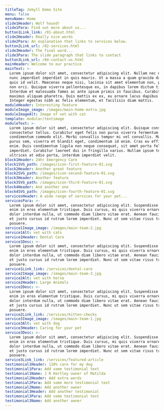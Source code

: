 ```yaml
---
titleTag: Jekyll Demo Site
menu: false
menuName: Home
slide1Header: Wolf hound!
slide1Para: Find out more about us...
button1Link_link: /01-about.html
slide2Header: Really nice words
slide2Para: An explanation that links to services below.
button2Link_url: /02-services.html
slide3Header: The final word...
slide3Para: The slide paragraph that links to contact
button3Link_url: /04-contact-us.html
mainHeader: Welcome to our practice
mainText: >-
  Lorem ipsum dolor sit amet, consectetur adipiscing elit. Nullam nec nisi vitae
  nunc imperdiet imperdiet in quis mauris. Ut a massa a quam gravida dapibus
  quis id velit. Maecenas neque nisi, lacinia sit amet elementum non, placerat
  non orci. Quisque viverra pellentesque ex, in dapibus lorem dictum tincidunt.
  Interdum et malesuada fames ac ante ipsum primis in faucibus. Curabitur
  maximus aliquam pharetra. Duis mattis ex ex, eu ornare lacus dapibus sed.
  Integer egestas nibh ac felis elementum, et facilisis diam mattis.
moduleHeader: Interesting feature
moduleImage_image: /images/main-home-extra.jpg
moduleImageAlt: Image of vet with cat
template: modular/textimage
moduleText: >-
  Lorem ipsum dolor sit amet, consectetur adipiscing elit. Quisque consequat
  consectetur tellus. Curabitur eget felis non purus viverra fermentum
  condimentum commodo elit. Morbi convallis tempor mi vel convallis. Maecenas
  purus sem, viverra et blandit eget, condimentum id enim. Cras eu efficitur
  enim. Duis condimentum ligula non neque consequat, sit amet porta felis
  imperdiet. Curabitur laoreet dui in fringilla varius. Nullam ipsum tellus,
  ultrices at odio porta, interdum imperdiet velit.
block1Header: 24hr Emergency Care
block1SVG_path: /images/icon-first-feature-01.svg
block2Header: Another great feature
block2SVG_path: /images/icon-second-feature-01.svg
block3Header: Another feature
block3SVG_path: /images/icon-third-feature-01.svg
block4Header: And another one
block4SVG_path: /images/icon-fourth-feature-01.svg
servicesHeader: A wide range of services for your pet...
servicesPara: >-
  Lorem ipsum dolor sit amet, consectetur adipiscing elit. Suspendisse varius
  enim in eros elementum tristique. Duis cursus, mi quis viverra ornare, eros
  dolor interdum nulla, ut commodo diam libero vitae erat. Aenean faucibus nibh
  et justo cursus id rutrum lorem imperdiet. Nunc ut sem vitae risus tristique
  posuere.
service1Image_image: /images/main-team-2.jpg
service1Alt: vet with cats
service1Header: Dental Care
service1Desc: >-
  Lorem ipsum dolor sit amet, consectetur adipiscing elit. Suspendisse varius
  enim in eros elementum tristique. Duis cursus, mi quis viverra ornare, eros
  dolor interdum nulla, ut commodo diam libero vitae erat. Aenean faucibus nibh
  et justo cursus id rutrum lorem imperdiet. Nunc ut sem vitae risus tristique
  posuere.
service1Link_link: /services/dental-care
service2Image_image: /images/main-team-3.jpg
service2Alt: vet with horse
service2Header: Large Animals
service2Desc: >-
  Lorem ipsum dolor sit amet, consectetur adipiscing elit. Suspendisse varius
  enim in eros elementum tristique. Duis cursus, mi quis viverra ornare, eros
  dolor interdum nulla, ut commodo diam libero vitae erat. Aenean faucibus nibh
  et justo cursus id rutrum lorem imperdiet. Nunc ut sem vitae risus tristique
  posuere.
service2Link_link: /services/kitten-checks
service3Image_image: /images/main-team-1.jpg
service3Alt: vet with dog
service3Header: Caring for your pet
service3Desc: >-
  Lorem ipsum dolor sit amet, consectetur adipiscing elit. Suspendisse varius
  enim in eros elementum tristique. Duis cursus, mi quis viverra ornare, eros
  dolor interdum nulla, ut commodo diam libero vitae erat. Aenean faucibus nibh
  et justo cursus id rutrum lorem imperdiet. Nunc ut sem vitae risus tristique
  posuere.
service3Link_link: /services/featured-article
testimonial1Header: 110% care for my dog
testimonial1Para: Add some testimonial text
testimonial1Name: J R Hartley owner of Matilda
testimonial2Header: Add extra words
testimonial2Para: Add some more testimonial text
testimonial2Name: Add another owner
testimonial3Header: Add another testimonial
testimonial3Para: Add some testimonial text
testimonial3Name: Add another owner
---
```

